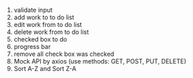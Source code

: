 1. validate input
2. add work to to do list
3. edit work from to do list
4. delete work from to do list
5. checked box to do
6. progress bar
7. remove all check box was checked
8. Mock API by axios (use methods: GET, POST, PUT, DELETE)
9. Sort A-Z and Sort Z-A